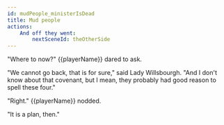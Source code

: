 ```yaml
---
id: mudPeople_ministerIsDead
title: Mud people
actions:
    And off they went:
        nextSceneId: theOtherSide
---
```


"Where to now?" {{playerName}} dared to ask.

"We cannot go back, that is for sure," said Lady Willsbourgh. "And I don't know about that covenant, but I mean, they probably had good reason to spell these four."

"Right." {{playerName}} nodded.

"It is a plan, then."

